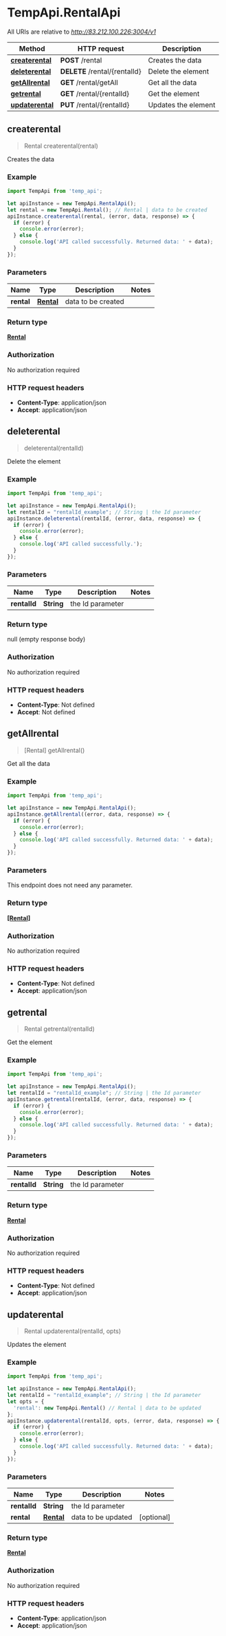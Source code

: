 # TempApi.RentalApi

All URIs are relative to *http://83.212.100.226:3004/v1*

Method | HTTP request | Description
------------- | ------------- | -------------
[**createrental**](RentalApi.md#createrental) | **POST** /rental | Creates the data
[**deleterental**](RentalApi.md#deleterental) | **DELETE** /rental/{rentalId} | Delete the element
[**getAllrental**](RentalApi.md#getAllrental) | **GET** /rental/getAll | Get all the data
[**getrental**](RentalApi.md#getrental) | **GET** /rental/{rentalId} | Get the element
[**updaterental**](RentalApi.md#updaterental) | **PUT** /rental/{rentalId} | Updates the element



## createrental

> Rental createrental(rental)

Creates the data

### Example

```javascript
import TempApi from 'temp_api';

let apiInstance = new TempApi.RentalApi();
let rental = new TempApi.Rental(); // Rental | data to be created
apiInstance.createrental(rental, (error, data, response) => {
  if (error) {
    console.error(error);
  } else {
    console.log('API called successfully. Returned data: ' + data);
  }
});
```

### Parameters


Name | Type | Description  | Notes
------------- | ------------- | ------------- | -------------
 **rental** | [**Rental**](Rental.md)| data to be created | 

### Return type

[**Rental**](Rental.md)

### Authorization

No authorization required

### HTTP request headers

- **Content-Type**: application/json
- **Accept**: application/json


## deleterental

> deleterental(rentalId)

Delete the element

### Example

```javascript
import TempApi from 'temp_api';

let apiInstance = new TempApi.RentalApi();
let rentalId = "rentalId_example"; // String | the Id parameter
apiInstance.deleterental(rentalId, (error, data, response) => {
  if (error) {
    console.error(error);
  } else {
    console.log('API called successfully.');
  }
});
```

### Parameters


Name | Type | Description  | Notes
------------- | ------------- | ------------- | -------------
 **rentalId** | **String**| the Id parameter | 

### Return type

null (empty response body)

### Authorization

No authorization required

### HTTP request headers

- **Content-Type**: Not defined
- **Accept**: Not defined


## getAllrental

> [Rental] getAllrental()

Get all the data

### Example

```javascript
import TempApi from 'temp_api';

let apiInstance = new TempApi.RentalApi();
apiInstance.getAllrental((error, data, response) => {
  if (error) {
    console.error(error);
  } else {
    console.log('API called successfully. Returned data: ' + data);
  }
});
```

### Parameters

This endpoint does not need any parameter.

### Return type

[**[Rental]**](Rental.md)

### Authorization

No authorization required

### HTTP request headers

- **Content-Type**: Not defined
- **Accept**: application/json


## getrental

> Rental getrental(rentalId)

Get the element

### Example

```javascript
import TempApi from 'temp_api';

let apiInstance = new TempApi.RentalApi();
let rentalId = "rentalId_example"; // String | the Id parameter
apiInstance.getrental(rentalId, (error, data, response) => {
  if (error) {
    console.error(error);
  } else {
    console.log('API called successfully. Returned data: ' + data);
  }
});
```

### Parameters


Name | Type | Description  | Notes
------------- | ------------- | ------------- | -------------
 **rentalId** | **String**| the Id parameter | 

### Return type

[**Rental**](Rental.md)

### Authorization

No authorization required

### HTTP request headers

- **Content-Type**: Not defined
- **Accept**: application/json


## updaterental

> Rental updaterental(rentalId, opts)

Updates the element

### Example

```javascript
import TempApi from 'temp_api';

let apiInstance = new TempApi.RentalApi();
let rentalId = "rentalId_example"; // String | the Id parameter
let opts = {
  'rental': new TempApi.Rental() // Rental | data to be updated
};
apiInstance.updaterental(rentalId, opts, (error, data, response) => {
  if (error) {
    console.error(error);
  } else {
    console.log('API called successfully. Returned data: ' + data);
  }
});
```

### Parameters


Name | Type | Description  | Notes
------------- | ------------- | ------------- | -------------
 **rentalId** | **String**| the Id parameter | 
 **rental** | [**Rental**](Rental.md)| data to be updated | [optional] 

### Return type

[**Rental**](Rental.md)

### Authorization

No authorization required

### HTTP request headers

- **Content-Type**: application/json
- **Accept**: application/json

